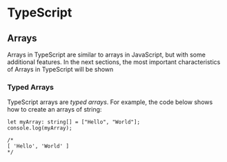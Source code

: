 # TypeScript

## Arrays

Arrays in TypeScript are similar to arrays in JavaScript, but with some additional features. In the next sections, the most important characteristics of Arrays in TypeScript will be shown

### Typed Arrays

TypeScript arrays are *typed arrays*. For example, the code below shows how to create an arrays of string:

```
let myArray: string[] = ["Hello", "World"];
console.log(myArray);

/*
[ 'Hello', 'World' ]
*/
```

<!--
# TypeScript
## Arrays
### Typed arrays
----------------------------------------------

# TypeScript
## Arrays
-->